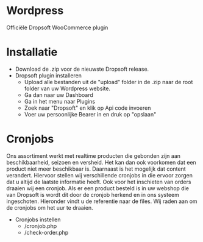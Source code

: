 # Wordpress
 Officiële Dropsoft WooCommerce plugin

<h1>Installatie</h1>
<ul>
	<li>Download de .zip voor de nieuwste Dropsoft release.</li>
	<li>Dropsoft plugin installeren
		<ul>
			<li>Upload alle bestanden uit de "upload" folder in de .zip naar de root folder van uw Wordpress website.</li>
			<li>Ga dan naar uw Dashboard</li>
			<li>Ga in het menu naar Plugins</li>
			<li>Zoek naar "Dropsoft" en klik op Api code invoeren</li>
			<li>Voer uw persoonlijke Bearer in en druk op "opslaan"</li>
		</ul>
	</li>
</ul>

<h1>Cronjobs</h1>
<p>
	Ons assortiment werkt met realtime producten die gebonden zijn aan beschikbaarheid, seizoen en versheid. Het kan dan ook voorkomen dat een product niet meer beschikbaar is. Daarnaast is het mogelijk dat content verandert. Hiervoor stellen wij verschillende cronjobs in die ervoor zorgen dat u altijd de laatste informatie heeft. Ook voor het inschieten van orders draaien wij een cronjob. Als er een product besteld is in uw webshop die van Dropsoft is wordt dit door de cronjob herkend en in ons systeem ingeschoten. Hieronder vindt u de referentie naar de files. Wij raden aan om de cronjobs om het uur te draaien.
</p>
<ul>
	<li>Cronjobs instellen
		<ul>
			<li>/cronjob.php</li>
			<li>/check-order.php</li>
		</ul>
	</li>
</ul>


